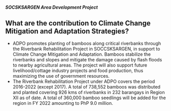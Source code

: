 ##### SOCSKSARGEN Area Development Project

## What are the contribution to Climate Change Mitigation and Adaptation Strategies?


 - ADPO promotes planting of bamboos along critical riverbanks through the Riverbank Rehabilitation Project in SOCCSKSARGEN, in support to Climate Change Mitigation and Adaptation. Bamboos stabilize the riverbanks and slopes and mitigate the damage caused by flash floods to nearby agricultural areas. The project will also support future livelihood/cottage industry projects and food production, thus maximizing the use of government resources.
 - The Riverbank Rehabilitation Project under ADPO covers the period 2016-2022 (except 2017). A total of 738,552 bamboos was distributed and planted covering 926 kms of riverbanks in 232 barangays in Region XII as of date. A total of 360,000 bamboo seedlings will be added for the region in FY 2022 amounting to PhP 9.0 million.
